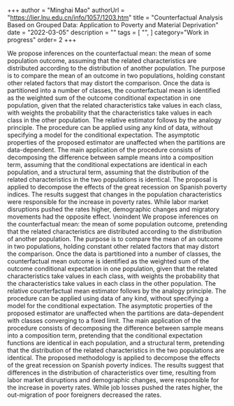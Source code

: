 +++
author = "Minghai Mao"
authorUrl = "https://lier.lnu.edu.cn/info/1057/1203.htm"
title = "Counterfactual Analysis Based on Grouped Data: Application to Poverty and Material Deprivation"
date = "2022-03-05"
description = ""
tags = [
    "",
]
category="Work in progress"
order= 2
+++

We propose inferences on the counterfactual mean: the mean of some population outcome, assuming that the related characteristics are distributed according to the distribution of another population. The purpose is to compare the mean of an outcome in two populations, holding constant other related factors that may distort the comparison. Once the data is partitioned into a number of classes, the counterfactual mean is identified as the weighted sum of the outcome conditional expectation in one population, given that the related characteristics take values in each class, with weights the probability that the characteristics take values in each class in the other population. The relative estimator follows by the analogy principle. The procedure can be applied using any kind of data, without specifying a model for the conditional expectation. The asymptotic properties of the proposed estimator are unaffected when the partitions are data-dependent. The main application of the procedure consists of decomposing the difference between sample means into a composition term, assuming that the conditional expectations are identical in each population, and a structural term, assuming that the distribution of the related characteristics in the two populations is identical. The proposal is applied to decompose the effects of the great recession on Spanish poverty indices. The results suggest that changes in the population characteristics were responsible for the increase in poverty rates. While labor market disruptions pushed the rates higher, demographic changes and migratory movements had the opposite effect.
\noindent We propose inferences on the counterfactual mean: the mean of some population outcome, pretending that the related characteristics are distributed according to the distribution of another population. The purpose is to compare the mean of an outcome in two populations, holding constant other related factors that may distort the comparison. Once the data is partitioned into a number of classes, the counterfactual mean outcome is identified as the weighted sum of the outcome conditional expectation in one population, given that the related characteristics take values in each class, with weights the probability that the characteristics take values in each class in the other population. The relative counterfactual mean estimator follows by the analogy principle. The procedure can be applied using data of any kind, without specifying a model for the conditional expectation. The asymptotic properties of the proposed estimator are unaffected when the partitions are data-dependent with classes converging to a fixed limit. The main application of the procedure consists of decomposing the difference between sample means into a composition term, pretending that the conditional expectation functions are identical in each population, and a structural term, pretending that the distribution of the related characteristics in the two populations are identical. The proposed methodology is applied to decompose the effects of the great recession on Spanish poverty indices. The results suggest that differences in the distribution of characteristics over time, resulting from labor market disruptions and demographic changes, were responsible for the increase in poverty rates. While job losses pushed the rates higher, the out-migration of poor foreigners decreased the rates.